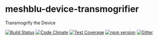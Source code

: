 # meshblu-device-transmogrifier
Transmogrify the Device

[![Build Status](https://travis-ci.org/octoblu/meshblu-device-transmogrifier.svg?branch=master)](https://travis-ci.org/octoblu/meshblu-device-transmogrifier)
[![Code Climate](https://codeclimate.com/github/octoblu/meshblu-device-transmogrifier/badges/gpa.svg)](https://codeclimate.com/github/octoblu/meshblu-device-transmogrifier)
[![Test Coverage](https://codeclimate.com/github/octoblu/meshblu-device-transmogrifier/badges/coverage.svg)](https://codeclimate.com/github/octoblu/meshblu-device-transmogrifier)
[![npm version](https://badge.fury.io/js/meshblu-device-transmogrifier.svg)](http://badge.fury.io/js/meshblu-device-transmogrifier)
[![Gitter](https://badges.gitter.im/octoblu/help.svg)](https://gitter.im/octoblu/help)
